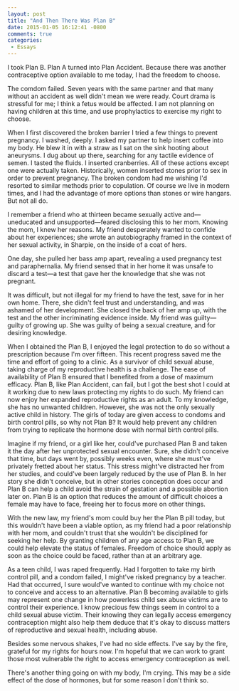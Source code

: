 ```yaml
---
layout: post
title: "And Then There Was Plan B"
date: 2015-01-05 16:12:41 -0800
comments: true
categories:
 - Essays
---
```

I took Plan B. Plan A turned into Plan Accident. Because there was another contraceptive option available to me today, I had the freedom to choose.

The comdom failed. Seven years with the same partner and that many without an accident as well didn't mean we were ready. Court drama is stressful for me; I think a fetus would be affected. I am not planning on having children at this time, and use prophylactics to exercise my right to choose.

When I first discovered the broken barrier I tried a few things to prevent pregnancy. I washed, deeply. I asked my partner to help insert coffee into my body. He blew it in with a straw as I sat on the sink hooting about aneurysms. I dug about up there, searching for any tactile evidence of semen. I tasted the fluids. I inserted cranberries. All of these actions except one were actually taken. Historically, women inserted stones prior to sex in order to prevent pregnancy. The broken condom had me wishing I'd resorted to similar methods prior to copulation. Of course we live in modern times, and I had the advantage of more options than stones or wire hangars. But not all do.

I remember a friend who at thirteen became sexually active and—uneducated and unsupported—feared disclosing this to her mom. Knowing the mom, I knew her reasons. My friend desperately wanted to confide about her experiences; she wrote an autobiography framed in the context of her sexual activity, in Sharpie, on the inside of a coat of hers.

One day, she pulled her bass amp apart, revealing a used pregnancy test and paraphernalia. My friend sensed that in her home it was unsafe to discard a test—a test that gave her the knowledge that she was not pregnant.

It was difficult, but not illegal for my friend to have the test, save for in her own home. There, she didn't feel trust and understanding, and was ashamed of her development. She closed the back of her amp up, with the test and the other incriminating evidence inside. My friend was guilty—guilty of growing up. She was guilty of being a sexual creature, and for desiring knowledge.

When I obtained the Plan B, I enjoyed the legal protection to do so without a prescription because I'm over fifteen. This recent progress saved me the time and effort of going to a clinic. As a survivor of child sexual abuse, taking charge of my reproductive health is a challenge. The ease of availability of Plan B ensured that I benefited from a dose of maximum efficacy. Plan B, like Plan Accident, can fail, but I got the best shot I could at it working due to new laws protecting my rights to do such. My friend can now enjoy her expanded reproductive rights as an adult. To my knowledge, she has no unwanted children. However, she was not the only sexually active child in history. The girls of today are given access to condoms and birth control pills, so why not Plan B? It would help prevent any children from trying to replicate the hormone dose with normal birth control pills.

Imagine if my friend, or a girl like her, could've purchased Plan B and taken it the day after her unprotected sexual encounter. Sure, she didn't conceive that time, but days went by, possibly weeks even, where she must've privately fretted about her status. This stress might've distracted her from her studies, and could've been largely reduced by the use of Plan B. In her story she didn't conceive, but in other stories conception does occur and Plan B can help a child avoid the strain of gestation and a possible abortion later on. Plan B is an option that reduces the amount of difficult choices a female may have to face, freeing her to focus more on other things.

With the new law, my friend's mom could buy her the Plan B pill today, but this wouldn't have been a viable option, as my friend had a poor relationship with her mom, and couldn't trust that she wouldn't be disciplined for seeking her help. By granting children of any age access to Plan B, we could help elevate the status of females. Freedom of choice should apply as soon as the choice could be faced, rather than at an arbitrary age.

As a teen child, I was raped frequently. Had I forgotten to take my birth control pill, and a condom failed, I might've risked pregnancy by a teacher. Had that occurred, I sure would've wanted to continue with my choice not to conceive and access to an alternative. Plan B becoming available to girls may represent one change in how powerless child sex abuse victims are to control their experience. I know precious few things seem in control to a child sexual abuse victim. Their knowing they can legally access emergency contraception might also help them deduce that it's okay to discuss matters of reproductive and sexual health, including abuse.

Besides some nervous shakes, I've had no side effects. I've say by the fire, grateful for my rights for hours now. I'm hopeful that we can work to grant those most vulnerable the right to access emergency contraception as well.

There's another thing going on with my body, I'm crying. This may be a side effect of the dose of hormones, but for some reason I don't think so. 
